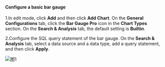 #### Configure a basic bar gauge

1.In edit mode, click **Add** and then click **Add Chart**. On the **General Configurations** tab, click the **Bar Gauge Pro** icon in the **Chart Types** section. On the **Search & Analysis** tab, the default setting is **Builtin**.


2.Configure the SQL query statement of the bar gauge.
On the **Search & Analysis** tab, select a data source and a data type, add a query statement, and then click **Apply**.

![图1](/img/src/visulization/calculate/calculate1.png)
